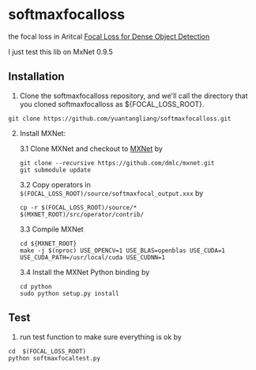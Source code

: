 # softmaxfocalloss
the focal loss in Aritcal [Focal Loss for Dense Object Detection](https://arxiv.org/abs/1708.02002)

I just test this lib on MxNet 0.9.5 

## Installation

1. Clone the softmaxfocalloss repository, and we'll call the directory that you cloned softmaxfocalloss as ${FOCAL_LOSS_ROOT}.
```
git clone https://github.com/yuantangliang/softmaxfocalloss.git
```

2. Install MXNet:

	3.1 Clone MXNet and checkout to [MXNet](https://github.com/apache/incubator-mxnet.git) by
	```
	git clone --recursive https://github.com/dmlc/mxnet.git
	git submodule update
	```
	3.2 Copy operators in `$(FOCAL_LOSS_ROOT)/source/softmaxfocal_output.xxx`  by
	```
	cp -r $(FOCAL_LOSS_ROOT)/source/* $(MXNET_ROOT)/src/operator/contrib/
	```
	3.3 Compile MXNet
	```
	cd ${MXNET_ROOT}
	make -j $(nproc) USE_OPENCV=1 USE_BLAS=openblas USE_CUDA=1 USE_CUDA_PATH=/usr/local/cuda USE_CUDNN=1
	```
	3.4 Install the MXNet Python binding by
	```
	cd python
	sudo python setup.py install
	```

## Test

1. 	run test function to make sure everything is ok by
```
cd  $(FOCAL_LOSS_ROOT)
python softmaxfocaltest.py
```
